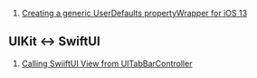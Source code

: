 1. [Creating a generic UserDefaults propertyWrapper for iOS 13](https://stackoverflow.com/a/57029469/9401766)


## UIKit <-> SwiftUI

1. [Calling SwiiftUI View from UITabBarController](https://stackoverflow.com/a/59923512/9401766)
